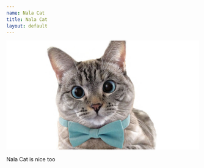 ```yaml
---
name: Nala Cat
title: Nala Cat
layout: default
---
```


![Picture of Nala Cat](../assets/nala_cat.jpg)

Nala Cat is nice too
